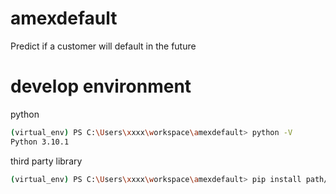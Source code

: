 # amexdefault

Predict if a customer will default in the future

# develop environment

python

```bash
(virtual_env) PS C:\Users\xxxx\workspace\amexdefault> python -V
Python 3.10.1
```

third party library

```bash
(virtual_env) PS C:\Users\xxxx\workspace\amexdefault> pip install path/to/requirement.txt
```
